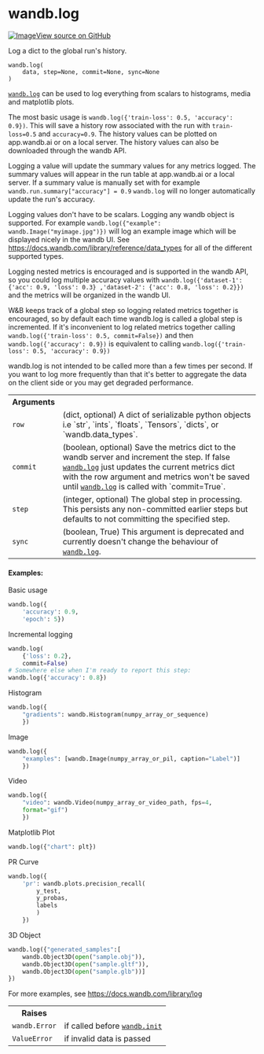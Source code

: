 # wandb.log

<!-- Insert buttons and diff -->


[![Image](https://www.tensorflow.org/images/GitHub-Mark-32px.png)View source on GitHub](https://www.github.com/wandb/client/tree/master/wandb/sdk/wandb_run.py#L740-L890)



Log a dict to the global run's history.

<pre>
<code>wandb.log(
    data, step=None, commit=None, sync=None
)
</code></pre>



<!-- Placeholder for "Used in" -->

<a href="../wandb/log.md"><code>wandb.log</code></a> can be used to log everything from scalars to histograms, media
and matplotlib plots.

The most basic usage is `wandb.log({'train-loss': 0.5, 'accuracy': 0.9})`.
This will save a history row associated with the run with `train-loss=0.5`
and `accuracy=0.9`. The history values can be plotted on app.wandb.ai or
on a local server. The history values can also be downloaded through
the wandb API.

Logging a value will update the summary values for any metrics logged.
The summary values will appear in the run table at app.wandb.ai or
a local server. If a summary value is manually set with for example
`wandb.run.summary["accuracy"] = 0.9` `wandb.log` will no longer automatically
update the run's accuracy.

Logging values don't have to be scalars. Logging any wandb object is supported.
For example `wandb.log({"example": wandb.Image("myimage.jpg")})` will log an
example image which will be displayed nicely in the wandb UI. See
https://docs.wandb.com/library/reference/data_types for all of the different
supported types.

Logging nested metrics is encouraged and is supported in the wandb API, so
you could log multiple accuracy values with `wandb.log({'dataset-1':
{'acc': 0.9, 'loss': 0.3} ,'dataset-2': {'acc': 0.8, 'loss': 0.2}})`
and the metrics will be organized in the wandb UI.

W&B keeps track of a global step so logging related metrics together is
encouraged, so by default each time wandb.log is called a global step
is incremented. If it's inconvenient to log related metrics together
calling `wandb.log({'train-loss': 0.5, commit=False})` and then
`wandb.log({'accuracy': 0.9})` is equivalent to calling
`wandb.log({'train-loss': 0.5, 'accuracy': 0.9})`

wandb.log is not intended to be called more than a few times per second.
If you want to log more frequently than that it's better to aggregate
the data on the client side or you may get degraded performance.

<!-- Tabular view -->
 <table>
<tr><th>Arguments</th></tr>
<tr>
<td>
<code>row</code>
</td>
<td>
(dict, optional) A dict of serializable python objects i.e `str`,
`ints`, `floats`, `Tensors`, `dicts`, or `wandb.data_types`.
</td>
</tr><tr>
<td>
<code>commit</code>
</td>
<td>
(boolean, optional) Save the metrics dict to the wandb server
and increment the step.  If false <a href="../wandb/log.md"><code>wandb.log</code></a> just updates the current
metrics dict with the row argument and metrics won't be saved until
<a href="../wandb/log.md"><code>wandb.log</code></a> is called with `commit=True`.
</td>
</tr><tr>
<td>
<code>step</code>
</td>
<td>
(integer, optional) The global step in processing. This persists
any non-committed earlier steps but defaults to not committing the
specified step.
</td>
</tr><tr>
<td>
<code>sync</code>
</td>
<td>
(boolean, True) This argument is deprecated and currently doesn't
change the behaviour of <a href="../wandb/log.md"><code>wandb.log</code></a>.
</td>
</tr>
</table>



#### Examples:

Basic usage
```python
wandb.log({
    'accuracy': 0.9,
    'epoch': 5})
```

Incremental logging
```python
wandb.log(
    {'loss': 0.2},
    commit=False)
# Somewhere else when I'm ready to report this step:
wandb.log({'accuracy': 0.8})
```

Histogram
```python
wandb.log({
    "gradients": wandb.Histogram(numpy_array_or_sequence)
    })
```

Image
```python
wandb.log({
    "examples": [wandb.Image(numpy_array_or_pil, caption="Label")]
    })
```

Video
```python
wandb.log({
    "video": wandb.Video(numpy_array_or_video_path, fps=4,
    format="gif")
    })
```

Matplotlib Plot
```python
wandb.log({"chart": plt})
```

PR Curve
```python
wandb.log({
    'pr': wandb.plots.precision_recall(
        y_test,
        y_probas,
        labels
        )
    })
```

3D Object
```python
wandb.log({"generated_samples":[
    wandb.Object3D(open("sample.obj")),
    wandb.Object3D(open("sample.gltf")),
    wandb.Object3D(open("sample.glb"))]
})
```

For more examples, see https://docs.wandb.com/library/log



<!-- Tabular view -->
 <table>
<tr><th>Raises</th></tr>
<tr>
<td>
<code>wandb.Error</code>
</td>
<td>
if called before <a href="../wandb/init.md"><code>wandb.init</code></a>
</td>
</tr><tr>
<td>
<code>ValueError</code>
</td>
<td>
if invalid data is passed
</td>
</tr>
</table>

